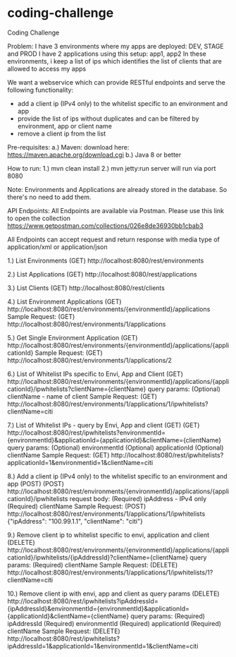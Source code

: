 # coding-challenge
Coding Challenge

Problem:
I have 3 environments where my apps are deployed: DEV, STAGE and PROD
I have 2 applications using this setup: app1, app2
In these environments, i keep a list of ips which identifies the list of clients that are allowed to access my apps

We want a webservice which can provide RESTful endpoints and serve the following functionality:
- add a client ip (IPv4 only) to the whitelist specific to an environment and app
- provide the list of ips without duplicates and can be filtered by environment, app or client name
- remove a client ip from the list

Pre-requisites:
a.) Maven: download here: https://maven.apache.org/download.cgi
b.) Java 8 or better

How to run:
1.) mvn clean install
2.) mvn jetty:run
server will run via port 8080

Note: Environments and Applications are already stored in the database. So there's no need to add them.



API Endpoints:
All Endpoints are available via Postman. Please use this link to open the collection
https://www.getpostman.com/collections/026e8de36930bb1cbab3

All Endpoints can accept request and return response with media type of
application/xml or application/json 

1.) List Environments 
(GET) http://localhost:8080/rest/environments



2.) List Applications
(GET) http://localhost:8080/rest/applications



3.) List Clients 
(GET) http://localhost:8080/rest/clients



4.) List Environment Applications 
(GET) http://localhost:8080/rest/environments/{environmentId}/applications
Sample Request:
(GET) http://localhost:8080/rest/environments/1/applications



5.) Get Single Environment Application
(GET) http://localhost:8080/rest/environments/{environmentId}/applications/{applicationId}
Sample Request:
(GET) http://localhost:8080/rest/environments/1/applications/2



6.) List of Whitelist IPs specific to Envi, App and Client
(GET) http://localhost:8080/rest/environments/{environmentId}/applications/{applicationId}/ipwhitelists?clientName={clientName}
query params: 
(Optional) clientName - name of client
Sample Request:
(GET) http://localhost:8080/rest/environments/1/applications/1/ipwhitelists?clientName=citi



7.) List of Whitelist IPs - query by Envi, App and client (GET)
(GET) http://localhost:8080/rest/ipwhitelists?environmentId={environmentId}&applicationId={applicationId}&clientName={clientName}
query params: 
(Optional) environmentId 
(Optional) applicationId 
(Optional) clientName
Sample Request:
(GET) http://localhost:8080/rest/ipwhitelists?applicationId=1&environmentid=1&clientName=citi



8.) Add a client ip (IPv4 only) to the whitelist specific to an environment and app (POST)
(POST) http://localhost:8080/rest/environments/{environmentId}/applications/{applicationId}/ipwhitelists
request body: 
(Required) ipAddress - IPv4 only 
(Required) clientName
Sample Request:
(POST) http://localhost:8080/rest/environments/1/applications/1/ipwhitelists
{"ipAddress": "100.99.1.1", "clientName": "citi"}



9.) Remove client ip to whitelist specific to envi, application and client
(DELETE) http://localhost:8080/rest/environments/{environmentId}/applications/{applicationId}/ipwhitelists/{ipAddressId}?clientName={clientName}
query params: 
(Required) clientName
Sample Request:
(DELETE) http://localhost:8080/rest/environments/1/applications/1/ipwhitelists/1?clientName=citi



10.) Remove client ip with envi, app and client as query params
(DELETE) http://localhost:8080/rest/ipwhitelists?ipAddressId={ipAddressId}&environmentId={environmentId}&applicationId={applicationId}&clientName={clientName}
query params: 
(Required) ipAddressId 
(Required) environmentId 
(Required) applicationId 
(Required) clientName
Sample Request:
(DELETE) http://localhost:8080/rest/ipwhitelists?ipAddressId=1&applicationId=1&environmentId=1&clientName=citi






















